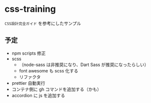 # css-training

`CSS設計完全ガイド` を参考にしたサンプル

## 予定

- npm scripts 修正
- scss
  - （node-sass は非推奨になり、Dart Sass が推奨になったらしい）
  - font awesome も scss 化する
  - リファクタ
- prettier 自動実行
- コンテナ側に gh コマンドを追加する（かも）
- accordion に js を追加する
